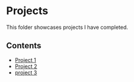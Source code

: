 # Projects
This folder showcases projects I have completed.
## Contents
* [Project 1](project_1)
* [Project 2](project_2)
* [project 3](project_3)

